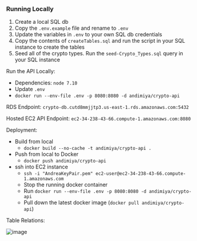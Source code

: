 
### Running Locally

1. Create a local SQL db
1. Copy the `.env.example` file and rename to `.env`
1. Update the variables in `.env` to your own SQL db credentials
1. Copy the contents of `createTables.sql` and run the script in your SQL instance to create the tables
1. Seed all of the crypto types. Run the `seed-Crypto_Types.sql` query in your SQL instance

Run the API Locally:
- Dependencies: `node 7.10`
- Update `.env`
- `docker run --env-file .env -p 8080:8080 -d andimiya/crypto-api`

RDS Endpoint:
`crypto-db.cutd8mmjjtp3.us-east-1.rds.amazonaws.com:5432`

Hosted EC2 API Endpoint:
`ec2-34-238-43-66.compute-1.amazonaws.com:8080`

Deployment:
- Build from local
  - `docker build --no-cache -t andimiya/crypto-api .`
- Push from local to Docker
  - `docker push andimiya/crypto-api`
- ssh into EC2 instance
  - `ssh -i "AndreaKeyPair.pem" ec2-user@ec2-34-238-43-66.compute-1.amazonaws.com`
  - Stop the running docker container
  - Run `docker run --env-file .env -p 8080:8080 -d andimiya/crypto-api`
  - Pull down the latest docker image (`docker pull andimiya/crypto-api`)


Table Relations:  

![image](https://user-images.githubusercontent.com/20802421/32694620-b92874de-c6e8-11e7-89a6-c8d395f7b39e.png)

